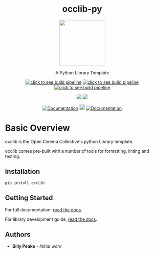 <h1 align="center">occlib-py</h1>
<p align="center">
    <img height=150 class="heightSet" align="center" src="https://www.python.org/static/community_logos/python-logo-generic.svg"/>
</p>
<p align="center">A Python Library Template</p>
<p align="center">
    <a href="https://dev.azure.com/peake100/Open%20Cinema%20Collective/_build?definitionId=13"><img src="https://dev.azure.com/peake100/Open%20Cinema%20Collective/_apis/build/status/occlib-py?repoName=opencinemac%2Focclib-py&branchName=dev" alt="click to see build pipeline"></a>
    <a href="https://dev.azure.com/peake100/Open%20Cinema%20Collective/_build?definitionId=13"><img src="https://img.shields.io/azure-devops/tests/peake100/Open%20Cinema%20Collective/13/dev?compact_message" alt="click to see build pipeline"></a>
    <a href="https://dev.azure.com/peake100/Open%20Cinema%20Collective/_build?definitionId=13"><img src="https://img.shields.io/azure-devops/coverage/peake100/Open%20Cinema%20Collective/13/dev?compact_message" alt="click to see build pipeline"></a>
</p>
<p align="center">
    <a href="https://codeclimate.com/github/opencinemac/occlib-py/maintainability"><img src="https://api.codeclimate.com/v1/badges/705d052bebf3cdf1256a/maintainability" /></a>
    <a href="https://github.com/psf/black"><img src="https://img.shields.io/badge/code%20style-black-000000.svg" /></a>
</p>
<p align="center">
    <a href="https://github.com/opencinemac/occlib-py/"><img src="https://img.shields.io/pypi/pyversions/occlib" alt="Documentation"></a>
    <a href="https://pypi.org/project/occlib/"><img src="https://badge.fury.io/py/occlib.svg" alt="PyPI version" height="18"></a>
    <a href="https://opencinemac.github.io/occlib-py/"><img src="https://img.shields.io/badge/docs-github.io-blue" alt="Documentation"></a>
</p>

# Basic Overview

occlib is the Open Cinema Collective's python Library template.

occlib comes pre-built with a number of tools for formatting, linting and 
testing.

## Installation

``pip install occlib``

## Getting Started
For full documentation:
[read the docs](https://opencinemac.github.io/occlib-py/).

For library development guide, 
[read the docs](https://opencinemac.github.io/occlib-py/).

## Authors

* **Billy Peake** - *Initial work*

